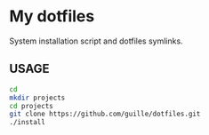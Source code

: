# My dotfiles
System installation script and dotfiles symlinks.

## USAGE
```bash
cd
mkdir projects
cd projects
git clone https://github.com/guille/dotfiles.git
./install
```
